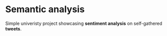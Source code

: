 # Semantic analysis
Simple univeristy project showcasing **sentiment analysis** on self-gathered **tweets**.
